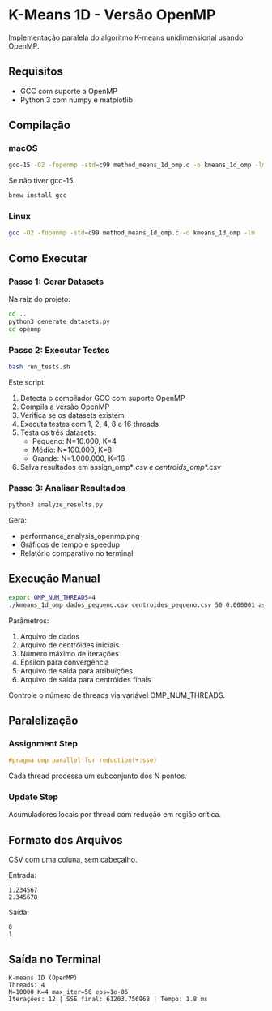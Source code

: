 # K-Means 1D - Versão OpenMP

Implementação paralela do algoritmo K-means unidimensional usando OpenMP.

## Requisitos

- GCC com suporte a OpenMP
- Python 3 com numpy e matplotlib

## Compilação

### macOS

```bash
gcc-15 -O2 -fopenmp -std=c99 method_means_1d_omp.c -o kmeans_1d_omp -lm
```

Se não tiver gcc-15:
```bash
brew install gcc
```

### Linux

```bash
gcc -O2 -fopenmp -std=c99 method_means_1d_omp.c -o kmeans_1d_omp -lm
```

## Como Executar

### Passo 1: Gerar Datasets

Na raiz do projeto:

```bash
cd ..
python3 generate_datasets.py
cd openmp
```

### Passo 2: Executar Testes

```bash
bash run_tests.sh
```

Este script:
1. Detecta o compilador GCC com suporte OpenMP
2. Compila a versão OpenMP
3. Verifica se os datasets existem
4. Executa testes com 1, 2, 4, 8 e 16 threads
5. Testa os três datasets:
   - Pequeno: N=10.000, K=4
   - Médio: N=100.000, K=8
   - Grande: N=1.000.000, K=16
6. Salva resultados em assign_omp*_*.csv e centroids_omp*_*.csv

### Passo 3: Analisar Resultados

```bash
python3 analyze_results.py
```

Gera:
- performance_analysis_openmp.png
- Gráficos de tempo e speedup
- Relatório comparativo no terminal

## Execução Manual

```bash
export OMP_NUM_THREADS=4
./kmeans_1d_omp dados_pequeno.csv centroides_pequeno.csv 50 0.000001 assign.csv centroids.csv
```

Parâmetros:
1. Arquivo de dados
2. Arquivo de centróides iniciais
3. Número máximo de iterações
4. Epsilon para convergência
5. Arquivo de saída para atribuições
6. Arquivo de saída para centróides finais

Controle o número de threads via variável OMP_NUM_THREADS.

## Paralelização

### Assignment Step
```c
#pragma omp parallel for reduction(+:sse)
```
Cada thread processa um subconjunto dos N pontos.

### Update Step
Acumuladores locais por thread com redução em região crítica.

## Formato dos Arquivos

CSV com uma coluna, sem cabeçalho.

Entrada:
```
1.234567
2.345678
```

Saída:
```
0
1
```

## Saída no Terminal

```
K-means 1D (OpenMP)
Threads: 4
N=10000 K=4 max_iter=50 eps=1e-06
Iterações: 12 | SSE final: 61203.756968 | Tempo: 1.8 ms
```
